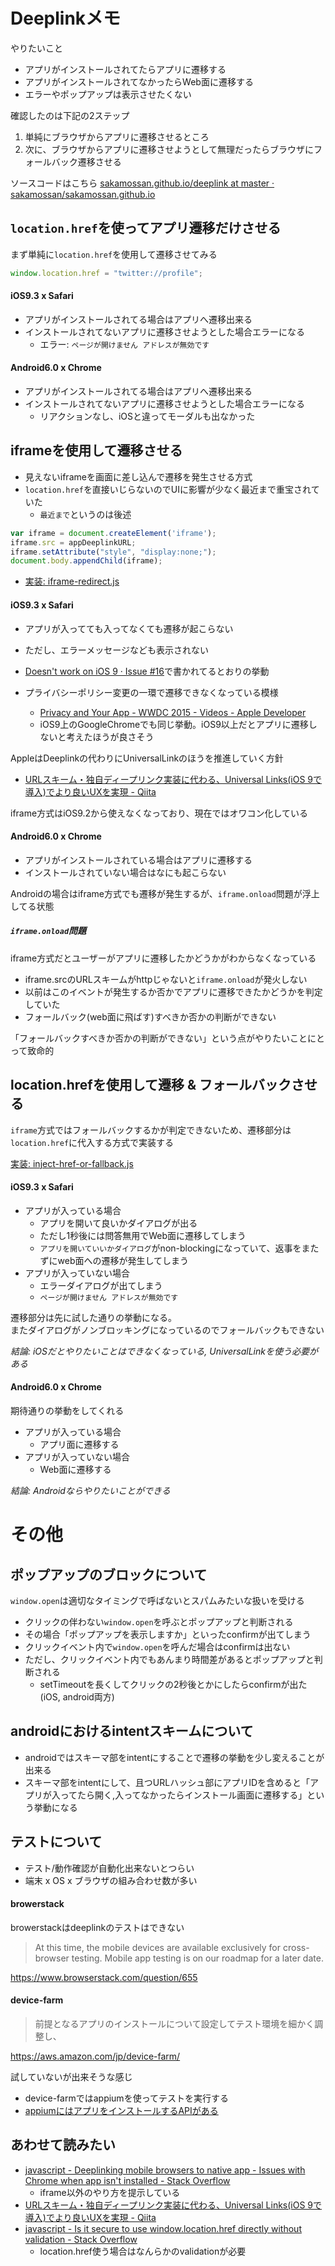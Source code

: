 # Deeplinkメモ

やりたいこと

- アプリがインストールされてたらアプリに遷移する
- アプリがインストールされてなかったらWeb面に遷移する
- エラーやポップアップは表示させたくない

確認したのは下記の2ステップ

1. 単純にブラウザからアプリに遷移させるところ
1. 次に、ブラウザからアプリに遷移させようとして無理だったらブラウザにフォールバック遷移させる

ソースコードはこちら [sakamossan.github.io/deeplink at master · sakamossan/sakamossan.github.io](https://github.com/sakamossan/sakamossan.github.io/tree/master/deeplink)


## `location.href`を使ってアプリ遷移だけさせる

まず単純に`location.href`を使用して遷移させてみる

```js
window.location.href = "twitter://profile";
```

#### iOS9.3 x Safari

- アプリがインストールされてる場合はアプリへ遷移出来る
- インストールされてないアプリに遷移させようとした場合エラーになる
  - エラー: `ページが開けません アドレスが無効です`


#### Android6.0 x Chrome

- アプリがインストールされてる場合はアプリへ遷移出来る
- インストールされてないアプリに遷移させようとした場合エラーになる
  - リアクションなし、iOSと違ってモーダルも出なかった


## iframeを使用して遷移させる

- 見えないiframeを画面に差し込んで遷移を発生させる方式
- `location.href`を直接いじらないのでUIに影響が少なく最近まで重宝されていた
  - `最近まで`というのは後述

```js
var iframe = document.createElement('iframe');
iframe.src = appDeeplinkURL;
iframe.setAttribute("style", "display:none;");
document.body.appendChild(iframe);
```

- [実装: iframe-redirect.js](https://github.com/sakamossan/sakamossan.github.io/blob/1b34ddf/deeplink/src/iframe-redirect.js)


#### iOS9.3 x Safari

- アプリが入ってても入ってなくても遷移が起こらない
- ただし、エラーメッセージなども表示されない
- [Doesn't work on iOS 9 · Issue #16](https://github.com/hampusohlsson/browser-deeplink/issues/16)で書かれてるとおりの挙動

- プライバシーポリシー変更の一環で遷移できなくなっている模様
  - [Privacy and Your App - WWDC 2015 - Videos - Apple Developer](https://developer.apple.com/videos/play/wwdc2015/703/)
  - iOS9上のGoogleChromeでも同じ挙動。iOS9以上だとアプリに遷移しないと考えたほうが良さそう

AppleはDeeplinkの代わりにUniversalLinkのほうを推進していく方針

- [URLスキーム・独自ディープリンク実装に代わる、Universal Links(iOS 9で導入)でより良いUXを実現 - Qiita](http://qiita.com/mono0926/items/2bf651246714f20df626)

iframe方式はiOS9.2から使えなくなっており、現在ではオワコン化している

#### Android6.0 x Chrome

- アプリがインストールされている場合はアプリに遷移する
- インストールされていない場合はなにも起こらない

Androidの場合はiframe方式でも遷移が発生するが、`iframe.onload`問題が浮上してる状態


##### `iframe.onload`問題

iframe方式だとユーザーがアプリに遷移したかどうかがわからなくなっている

- iframe.srcのURLスキームがhttpじゃないと`iframe.onload`が発火しない
- 以前はこのイベントが発生するか否かでアプリに遷移できたかどうかを判定していた
- フォールバック(web面に飛ばす)すべきか否かの判断ができない

「フォールバックすべきか否かの判断ができない」という点がやりたいことにとって致命的


## location.hrefを使用して遷移 & フォールバックさせる

`iframe`方式ではフォールバックするかが判定できないため、遷移部分は`location.href`に代入する方式で実装する

[実装: inject-href-or-fallback.js](https://github.com/sakamossan/sakamossan.github.io/blob/8f3d395/deeplink/src/inject-href-or-fallback.js)


#### iOS9.3 x Safari

- アプリが入っている場合
  - アプリを開いて良いかダイアログが出る
  - ただし1秒後には問答無用でWeb面に遷移してしまう
  - `アプリを開いていいかダイアログ`がnon-blockingになっていて、返事をまたずにweb面への遷移が発生してしまう
- アプリが入っていない場合
  - エラーダイアログが出てしまう
  - `ページが開けません アドレスが無効です`

遷移部分は先に試した通りの挙動になる。  
またダイアログがノンブロッキングになっているのでフォールバックもできない

*結論: iOSだとやりたいことはできなくなっている, UniversalLinkを使う必要がある*


#### Android6.0 x Chrome

期待通りの挙動をしてくれる

- アプリが入っている場合
  - アプリ面に遷移する
- アプリが入っていない場合
  - Web面に遷移する

*結論: Androidならやりたいことができる*


# その他

## ポップアップのブロックについて

`window.open`は適切なタイミングで呼ばないとスパムみたいな扱いを受ける

- クリックの伴わない`window.open`を呼ぶとポップアップと判断される
- その場合「ポップアップを表示しますか」といったconfirmが出てしまう
- クリックイベント内で`window.open`を呼んだ場合はconfirmは出ない
- ただし、クリックイベント内でもあんまり時間差があるとポップアップと判断される
  - setTimeoutを長くしてクリックの2秒後とかにしたらconfirmが出た(iOS, android両方)


## androidにおけるintentスキームについて

- androidではスキーマ部をintentにすることで遷移の挙動を少し変えることが出来る
- スキーマ部をintentにして、且つURLハッシュ部にアプリIDを含めると「アプリが入ってたら開く,入ってなかったらインストール画面に遷移する」という挙動になる


## テストについて

- テスト/動作確認が自動化出来ないとつらい
- 端末 x OS x ブラウザの組み合わせ数が多い


#### browerstack

browerstackはdeeplinkのテストはできない

> At this time, the mobile devices are available exclusively for cross-browser testing. Mobile app testing is on our roadmap for a later date.

https://www.browserstack.com/question/655


#### device-farm

> 前提となるアプリのインストールについて設定してテスト環境を細かく調整し、

https://aws.amazon.com/jp/device-farm/

試していないが出来そうな感じ

- device-farmではappiumを使ってテストを実行する
- [appiumにはアプリをインストールするAPIがある](
https://github.com/appium/python-client/blob/47cc892d78bb87293563f50c0439c202f1b6d8ce/appium/webdriver/webdriver.py#L502)


## あわせて読みたい

- [javascript - Deeplinking mobile browsers to native app - Issues with Chrome when app isn't installed - Stack Overflow](http://stackoverflow.com/questions/27151806/deeplinking-mobile-browsers-to-native-app-issues-with-chrome-when-app-isnt-in)
  - iframe以外のやり方を提示している
- [URLスキーム・独自ディープリンク実装に代わる、Universal Links(iOS 9で導入)でより良いUXを実現 - Qiita](http://qiita.com/mono0926/items/2bf651246714f20df626)
- [javascript - Is it secure to use window.location.href directly without validation - Stack Overflow](http://stackoverflow.com/questions/24078332/is-it-secure-to-use-window-location-href-directly-without-validation)
  - location.href使う場合はなんらかのvalidationが必要
